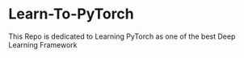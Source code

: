 # Learn-To-PyTorch
This Repo is dedicated to Learning PyTorch as one of the best Deep Learning Framework

<!--
123456789
-->
